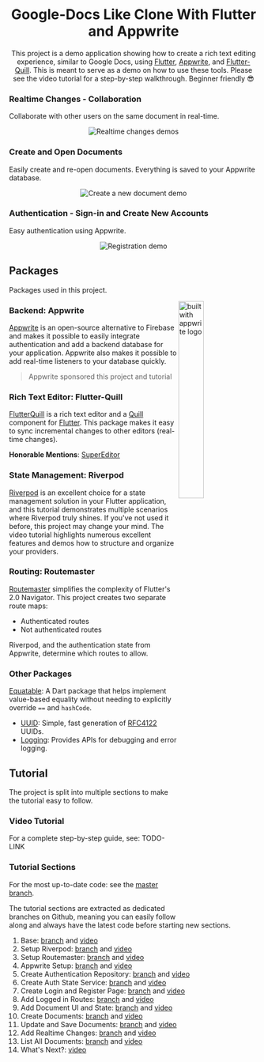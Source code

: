 <h1 align="center">Google-Docs Like Clone With Flutter and Appwrite</h1>

<p align="center">  
This project is a demo application showing how to create a rich text editing experience, similar to Google Docs, using <a href="https://flutter.dev/">Flutter</a>, <a href="https://appwrite.io/">Appwrite</a>, and <a href="https://pub.dev/packages/flutter_quill">Flutter-Quill</a>. This is meant to serve as a demo on how to use these tools. Please see the video tutorial for a step-by-step walkthrough. Beginner friendly 😎
</br>

### Realtime Changes - Collaboration
Collaborate with other users on the same document in real-time.

<p align="center">
<img alt="Realtime changes demos" src="https://user-images.githubusercontent.com/13705472/162619976-6896a508-10b0-444f-84ac-894ada48e18a.gif" />
</p>

### Create and Open Documents
Easily create and re-open documents. Everything is saved to your Appwrite database.

<p align="center">
<img alt="Create a new document demo" src="https://user-images.githubusercontent.com/13705472/162619991-f6742a46-e1ec-46d8-8701-6922398248ca.gif" />
</p>

### Authentication - Sign-in and Create New Accounts
Easy authentication using Appwrite.

<p align="center">
<img alt="Registration demo" src="https://user-images.githubusercontent.com/13705472/162620014-ee411a9f-9f1c-419a-b846-5bbb876701bd.gif" />
</p>


## Packages
Packages used in this project.

<img alt="built with appwrite logo"  src="https://user-images.githubusercontent.com/13705472/162620390-34dbbcab-b9c2-44b9-966e-adf6d7a63933.svg" align="right" width="32%"/>

### Backend: Appwrite
[Appwrite](https://appwrite.io/) is an open-source alternative to Firebase and makes it possible to easily integrate authentication and add a backend database for your application. Appwrite also makes it possible to add real-time listeners to your database quickly.

> Appwrite sponsored this project and tutorial

### Rich Text Editor: Flutter-Quill
[FlutterQuill](https://pub.dev/packages/flutter_quill) is a rich text editor and a [Quill](https://quilljs.com/docs/formats) component for [Flutter](https://github.com/flutter/flutter). This package makes it easy to sync incremental changes to other editors (real-time changes).

**Honorable Mentions**: [SuperEditor](https://superlist.com/SuperEditor/)

### State Management: Riverpod
[Riverpod](https://riverpod.dev/) is an excellent choice for a state management solution in your Flutter application, and this tutorial demonstrates multiple scenarios where Riverpod truly shines. If you've not used it before, this project may change your mind. The video tutorial highlights numerous excellent features and demos how to structure and organize your providers.

### Routing: Routemaster
[Routemaster](https://pub.dev/packages/routemaster) simplifies the complexity of Flutter's 2.0 Navigator. This project creates two separate route maps:
- Authenticated routes
- Not authenticated routes

Riverpod, and the authentication state from Appwrite, determine which routes to allow.

### Other Packages
[Equatable](https://pub.dev/packages/equatable): A Dart package that helps implement value-based equality without needing to explicitly override `==` and `hashCode`.
- [UUID](https://pub.dev/packages/uuid): Simple, fast generation of [RFC4122](https://www.ietf.org/rfc/rfc4122.txt) UUIDs.
- [Logging](https://pub.dev/packages/logging): Provides APIs for debugging and error logging.

## Tutorial
The project is split into multiple sections to make the tutorial easy to follow.

### Video Tutorial
For a complete step-by-step guide, see: TODO-LINK

### Tutorial Sections
For the most up-to-date code: see the [master branch](https://github.com/funwithflutter/google-docs-clone-flutter/tree/master).

The tutorial sections are extracted as dedicated branches on Github, meaning you can easily follow along and always have the latest code before starting new sections.

1. Base: [branch](https://github.com/funwithflutter/google-docs-clone-flutter/tree/01-base) and [video]()
2. Setup Riverpod: [branch](https://github.com/funwithflutter/google-docs-clone-flutter/tree/02-setup_riverpod) and [video]()
3. Setup Routemaster: [branch](https://github.com/funwithflutter/google-docs-clone-flutter/tree/03-setup_routemaster) and [video]()
4. Appwrite Setup: [branch](https://github.com/funwithflutter/google-docs-clone-flutter/tree/04-appwrite_setup) and [video]()
5. Create Authentication Repository: [branch](https://github.com/funwithflutter/google-docs-clone-flutter/tree/05-auth_repository) and [video]()
6. Create Auth State Service: [branch](https://github.com/funwithflutter/google-docs-clone-flutter/tree/06-auth_state_service) and [video]()
7. Create Login and Register Page: [branch](https://github.com/funwithflutter/google-docs-clone-flutter/tree/07-login_and_register_page) and [video]()
8. Add Logged in Routes: [branch](https://github.com/funwithflutter/google-docs-clone-flutter/tree/08-add_logged_in_routes) and [video]()
9. Add Document UI and State: [branch](https://github.com/funwithflutter/google-docs-clone-flutter/tree/09-add_document_ui_and_state) and [video]()
10. Create Documents: [branch](https://github.com/funwithflutter/google-docs-clone-flutter/tree/10-create_documents) and [video]()
11. Update and Save Documents: [branch](https://github.com/funwithflutter/google-docs-clone-flutter/tree/11-update_and_save_documents) and [video]()
12. Add Realtime Changes: [branch](https://github.com/funwithflutter/google-docs-clone-flutter/tree/12-realtime_changes) and [video]()
13. List All Documents: [branch](https://github.com/funwithflutter/google-docs-clone-flutter/tree/13-list_all_documents) and [video]()
14. What's Next?: [video]()
